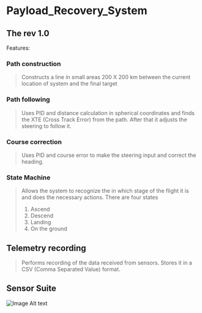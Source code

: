 # Payload_Recovery_System
## The rev 1.0  
Features: 
### Path construction 
> Constructs a line in small areas 200 X 200 km between the current location of system and the final target  
### Path following 
> Uses PID and distance calculation in spherical coordinates and finds the XTE (Cross Track Error) from the path. After that it adjusts the steering to follow it. 
### Course correction 
> Uses PID and course error to make the steering input and correct the heading.
### State Machine 
> Allows the system to recognize the in which stage of the flight it is and does the necessary actions.
> There are four states <ol>  <li> Ascend </li> <li>Descend </li> <li>Landing </li> <li>On the ground </li> </ol>
## Telemetry recording 
> Performs recording of the data received from sensors. Stores it in a CSV (Comma Separated Value) format.

## Sensor Suite
![Image Alt text](/SFU_Rocketry_Recovery_System/edit/main/internalGS/teensy-4.1-cover.jpeg?raw=true "Microcontroller unit")


